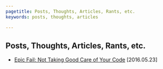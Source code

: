 ```yaml
---
pagetitle: Posts, Thoughts, Articles, Rants, etc.
keywords: posts, thoughts, articles

---
```


## Posts, Thoughts, Articles, Rants, etc.

- [Epic Fail: Not Taking Good Care of Your Code](epic-fail-not-taking-good-care-of-your-code.md) [2016.05.23]


